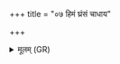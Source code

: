 +++
title = "०७ हिमं घ्रंसं चाधाय"

+++
<details><summary>मूलम् (GR)</summary>

हिमं घ्रंसं चाधाय  
यूपान् कृत्वा पर्वतान् ।  
वर्षाज्याव् अग्नी ईजाते  
रोहितस्य स्वर्विदः ॥
</details>